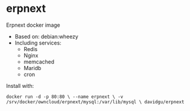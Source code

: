 # erpnext

Erpnext docker image

* Based on: debian:wheezy
* Including services: 
  * Redis
  * Nginx
  * memcached
  * Maridb
  * cron
 
Install with:

`
docker run -d -p 80:80 \ --name erpnext \ -v /srv/docker/owncloud/erpnext/mysql:/var/lib/mysql \ davidgu/erpnext
`
